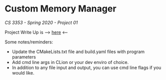 # Custom Memory Manager

*CS 3353 - Spring 2020 - Project 01*

Project Write Up is --> [here](https://github.com/smu-cs-3353/project_docs/blob/master/proj01.md) <-- 

Some notes/reminders:

- Update the CMakeLists.txt file and build.yaml files with program parameters
- Add cmd line args in CLion or your dev enviro of choice.
- In addition to any file input and output, you can use cmd line flags if you would like.  
